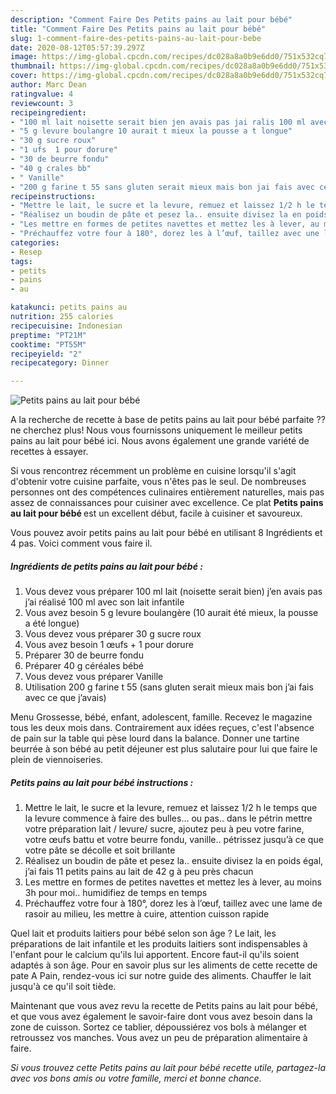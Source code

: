 ```yaml
---
description: "Comment Faire Des Petits pains au lait pour bébé"
title: "Comment Faire Des Petits pains au lait pour bébé"
slug: 1-comment-faire-des-petits-pains-au-lait-pour-bebe
date: 2020-08-12T05:57:39.297Z
image: https://img-global.cpcdn.com/recipes/dc028a8a0b9e6dd0/751x532cq70/petits-pains-au-lait-pour-bebe-photo-principale-de-la-recette.jpg
thumbnail: https://img-global.cpcdn.com/recipes/dc028a8a0b9e6dd0/751x532cq70/petits-pains-au-lait-pour-bebe-photo-principale-de-la-recette.jpg
cover: https://img-global.cpcdn.com/recipes/dc028a8a0b9e6dd0/751x532cq70/petits-pains-au-lait-pour-bebe-photo-principale-de-la-recette.jpg
author: Marc Dean
ratingvalue: 4
reviewcount: 3
recipeingredient:
- "100 ml lait noisette serait bien jen avais pas jai ralis 100 ml avec son lait infantile"
- "5 g levure boulangre 10 aurait t mieux la pousse a t longue"
- "30 g sucre roux"
- "1 ufs  1 pour dorure"
- "30 de beurre fondu"
- "40 g crales bb"
- " Vanille"
- "200 g farine t 55 sans gluten serait mieux mais bon jai fais avec ce que javais"
recipeinstructions:
- "Mettre le lait, le sucre et la levure, remuez et laissez 1/2 h le temps que la levure commence à faire des bulles... ou pas.. dans le pétrin mettre votre préparation lait / levure/ sucre, ajoutez peu à peu votre farine, votre œufs battu et votre beurre fondu, vanille.. pétrissez jusqu’à ce que votre pâte se décolle et soit brillante"
- "Réalisez un boudin de pâte et pesez la.. ensuite divisez la en poids égal, j’ai fais 11 petits pains au lait de 42 g à peu près chacun"
- "Les mettre en formes de petites navettes et mettez les à lever, au moins 3h pour moi.. humidifiez de temps en temps"
- "Préchauffez votre four à 180°, dorez les à l’œuf, taillez avec une lame de rasoir au milieu, les mettre à cuire, attention cuisson rapide"
categories:
- Resep
tags:
- petits
- pains
- au

katakunci: petits pains au 
nutrition: 255 calories
recipecuisine: Indonesian
preptime: "PT21M"
cooktime: "PT55M"
recipeyield: "2"
recipecategory: Dinner

---
```



![Petits pains au lait pour bébé](https://img-global.cpcdn.com/recipes/dc028a8a0b9e6dd0/751x532cq70/petits-pains-au-lait-pour-bebe-photo-principale-de-la-recette.jpg)

A la recherche de recette à base de petits pains au lait pour bébé parfaite ?? ne cherchez plus! Nous vous fournissons uniquement le meilleur petits pains au lait pour bébé ici. Nous avons également une grande variété de recettes à essayer.

Si vous rencontrez récemment un problème en cuisine lorsqu'il s'agit d'obtenir votre cuisine parfaite, vous n'êtes pas le seul. De nombreuses personnes ont des compétences culinaires entièrement naturelles, mais pas assez de connaissances pour cuisiner avec excellence. Ce plat <strong> Petits pains au lait pour bébé </strong> est un excellent début, facile à cuisiner et savoureux.

<!--inarticleads1-->

Vous pouvez avoir petits pains au lait pour bébé en utilisant 8 Ingrédients et 4 pas. Voici comment vous faire il.

##### Ingrédients de petits pains au lait pour bébé :

1. Vous devez vous préparer 100 ml lait (noisette serait bien) j’en avais pas j’ai réalisé 100 ml avec son lait infantile
1. Vous avez besoin 5 g levure boulangère (10 aurait été mieux, la pousse a été longue)
1. Vous devez vous préparer 30 g sucre roux
1. Vous avez besoin 1 œufs + 1 pour dorure
1. Préparer 30 de beurre fondu
1. Préparer 40 g céréales bébé
1. Vous devez vous préparer  Vanille
1. Utilisation 200 g farine t 55 (sans gluten serait mieux mais bon j’ai fais avec ce que j’avais)


Menu Grossesse, bébé, enfant, adolescent, famille. Recevez le magazine tous les deux mois dans. Contrairement aux idées reçues, c&#39;est l&#39;absence de pain sur la table qui pèse lourd dans la balance. Donner une tartine beurrée à son bébé au petit déjeuner est plus salutaire pour lui que faire le plein de viennoiseries. 

<!--inarticleads2-->

##### Petits pains au lait pour bébé instructions :

1. Mettre le lait, le sucre et la levure, remuez et laissez 1/2 h le temps que la levure commence à faire des bulles... ou pas.. dans le pétrin mettre votre préparation lait / levure/ sucre, ajoutez peu à peu votre farine, votre œufs battu et votre beurre fondu, vanille.. pétrissez jusqu’à ce que votre pâte se décolle et soit brillante
1. Réalisez un boudin de pâte et pesez la.. ensuite divisez la en poids égal, j’ai fais 11 petits pains au lait de 42 g à peu près chacun
1. Les mettre en formes de petites navettes et mettez les à lever, au moins 3h pour moi.. humidifiez de temps en temps
1. Préchauffez votre four à 180°, dorez les à l’œuf, taillez avec une lame de rasoir au milieu, les mettre à cuire, attention cuisson rapide


Quel lait et produits laitiers pour bébé selon son âge ? Le lait, les préparations de lait infantile et les produits laitiers sont indispensables à l&#39;enfant pour le calcium qu&#39;ils lui apportent. Encore faut-il qu&#39;ils soient adaptés à son âge. Pour en savoir plus sur les aliments de cette recette de pate A Pain, rendez-vous ici sur notre guide des aliments. Chauffer le lait jusqu&#39;à ce qu&#39;il soit tiède. 

<!--inarticleads1-->

<p>
Maintenant que vous avez revu la recette de Petits pains au lait pour bébé, et que vous avez également le savoir-faire dont vous avez besoin dans la zone de cuisson. Sortez ce tablier, dépoussiérez vos bols à mélanger et retroussez vos manches. Vous avez un peu de préparation alimentaire à faire.
</p>

<p>
<i>Si vous trouvez cette Petits pains au lait pour bébé recette utile, partagez-la avec vos bons amis ou votre famille, merci et bonne chance.</i>
</p>

